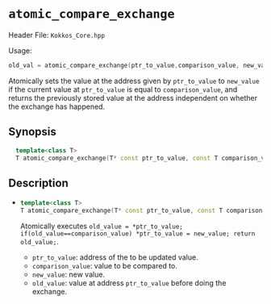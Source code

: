 # `atomic_compare_exchange`

Header File: `Kokkos_Core.hpp`

Usage:
  ```c++
  old_val = atomic_compare_exchange(ptr_to_value,comparison_value, new_value);
  ```

Atomically sets the value at the address given by `ptr_to_value` to `new_value` if the current value at `ptr_to_value`
is equal to `comparison_value`, and returns the previously stored value at the address independent on whether 
the exchange has happened.

## Synopsis

```c++
  template<class T>
  T atomic_compare_exchange(T* const ptr_to_value, const T comparison_value, const T new_value);
```

## Description

* ```c++
  template<class T>
  T atomic_compare_exchange(T* const ptr_to_value, const T comparison_value, const T new_value);
  ```

  Atomically executes `old_value = *ptr_to_value; if(old_value==comparison_value) *ptr_to_value = new_value; return old_value;`. 
  * `ptr_to_value`: address of the to be updated value.
  * `comparison_value`: value to be compared to. 
  * `new_value`: new value.
  * `old_value`: value at address `ptr_to_value` before doing the exchange.


